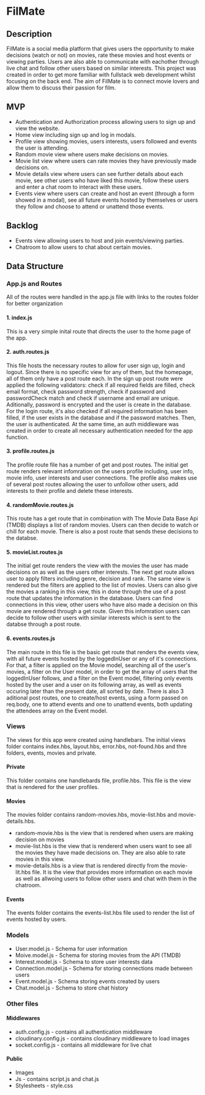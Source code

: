 # FilMate
## Description
FilMate is a social media platform that gives users the opportunity to make decisions (watch or not) on movies, rate these movies and host events or viewing parties. Users are also able to communicate with eachother through live chat and follow other users based on similar interests. This project was created in order to get more familiar with fullstack web development whilst focusing on the back end.
The aim of FilMate is to connect movie lovers and allow them to discuss their passion for film.

## MVP
* Authentication and Authorization process allowing users to sign up and view the website.
* Home view including sign up and log in modals.
* Profile view showing movies, users interests, users followed and events the user is attending.
* Random movie view where users make decisions on movies.
* Movie list view where users can rate movies they have previously made decisions on.
* Movie details view where users can see further details about each movie, see other users who have liked this movie, follow these users and enter a chat room to interact with these users.
* Events view where users can create and host an event (through a form showed in a modal), see all future events hosted by themselves or users they follow and choose to attend or unattend those events.

## Backlog
* Events view allowing users to host and join events/viewing parties.
* Chatroom to allow users to chat about certain movies.

## Data Structure
### App.js and Routes
All of the routes were handled in the app.js file with links to the routes folder for better organization
#### 1. index.js
This is a very simple inital route that directs the user to the home page of the app.

#### 2. auth.routes.js
This file hosts the necessary routes to allow for user sign up, login and logout. Since there is no specific view for any of them, but the homepage, all of them only have a post route each. In the sign up post route were applied the following validators: check if all required fields are filled, check email format, check password strength, check if password and passwordCheck match and check if username and email are unique. Aditionally, password is encrypted and the user is create in the database. For the login route, it's also checked if all required information has been filled, if the user exists in the database and if the password matches. Then, the user is authenticated. At the same time, an auth middleware was created in order to create all necessary authentication needed for the app function.

#### 3. profile.routes.js
The profile route file has a number of get and post routes. The initial get route renders relevant infomration on the users profile including, user info, movie info, user interests and user connections. The profile also makes use of several post routes allowing the user to unfollow other users, add interests to their profile and delete these interests.

#### 4. randomMovie.routes.js
This route has a get route that in combination with The Movie Data Base Api (TMDB) displays a list of random movies. Users can then decide to watch or chill for each movie. There is also a post route that sends these decisions to the databse.

#### 5. movieList.routes.js
The initial get route renders the view with the movies the user has made decisions on as well as the users other interests. The next get route allows user to apply filters including genre, decision and rank. The same view is rendered but the filters are applied to the list of movies. Users can also give the movies a ranking in this view, this in done through the use of a post route that updates the information in the database. Users can find connections in this view, other users who have also made a decision on this movie are rendered through a get route. Given this infomration users can decide to follow other users with similar interests which is sent to the databse through a post route.

#### 6. events.routes.js
The main route in this file is the basic get route that renders the events view, with all future events hosted by the loggedInUser or any of it's connections. For that,  a filter is applied on the Movie model, searching all of the user's movies, a filter on the User model, in order to get the array of users that the loggedInUser follows, and a filter on the Event model, filtering only events hosted by the user and a user on its following array, as well as events occuring later than the present date, all sorted by date. There is also 3 aditional post routes, one to create/host events, using a form passed on req.body, one to attend events and one to unattend events, both updating the attendees array on the Event model.

### Views
The views for this app were created using handlebars. The initial views folder contains index.hbs, layout.hbs, error.hbs, not-found.hbs and thre folders, events, movies and private.

#### Private
  This folder contains one handlebards file, profile.hbs. This file is the view that is rendered for the user profiles. 

#### Movies
  The movies folder contains random-movies.hbs, movie-list.hbs and movie-details.hbs. 
  * random-movie.hbs is the view that is rendered when users are making decision on movies 
  * movie-list.hbs is the view that is rendererd when users want to see all the movies they have made decisions on. They are also able to rate movies in this view.
  * movie-details.hbs is a view that is rendered directly from the movie-lit.hbs file. It is the view that provides more information on each movie as well as allwoing users to follow other users and chat with them in the chatroom.

#### Events
  The events folder contains the events-list.hbs file used to render the list of events hosted by users. 

### Models
* User.model.js - Schema for user information
* Moive.model.js - Schema for storing movies from the API (TMDB)
* Interest.model.js - Schema to store user interests data
* Connection.model.js - Schema for storing connections made between users 
* Event.model.js - Schema storing events created by users 
* Chat.model.js - Schema to store chat history

### Other files

#### Middlewares 
* auth.config.js - contains all authentication middleware
* cloudinary.config.js - contains cloudinary middleware to load images
* socket.config.js - contains all middleware for live chat 

#### Public
* Images 
* Js - contains script.js and chat.js 
* Stylesheets - style.css

